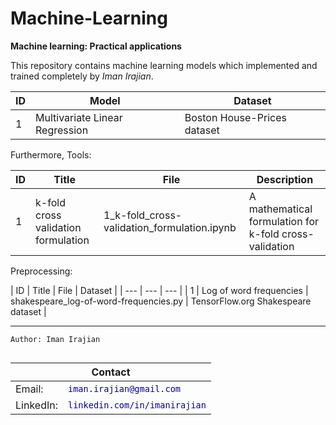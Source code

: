 # Machine-Learning
**Machine learning: Practical applications**

This repository contains machine learning models which implemented and trained completely by *Iman Irajian*.

| ID | Model | Dataset |
| --- | --- | --- |
| 1 | Multivariate Linear Regression | Boston House-Prices dataset |

Furthermore, Tools:

| ID | Title | File | Description |
| --- | --- | --- | --- |
| 1 | k-fold cross validation formulation | 1_k-fold_cross-validation_formulation.ipynb |A mathematical formulation for k-fold cross-validation |

Preprocessing:

| ID | Title | File | Dataset |
| --- | --- | --- |
| 1 | Log of word frequencies | shakespeare_log-of-word-frequencies.py | TensorFlow.org Shakespeare dataset |

***

```
Author: Iman Irajian
```   

<table style="float:left">
    <thead>
        <tr>
            <th colspan=2>Contact</th>
        </tr>
    </thead>
    <tbody>
        <tr>
            <td>Email:</td>
            <td><a style="text-decoration:none" href="mailto:iman.irajian@gmail.com?subject=Github machine-learning repository"><code style="color:darkblue; background:none;">iman.irajian@gmail.com</code></a></td>
        </tr>
        <tr>
            <td>LinkedIn:</td>
            <td><a style="text-decoration:none" href="https://www.linkedin.com/in/imanirajian/"><code style="color:darkblue; background:none;">linkedin.com/in/imanirajian</code></a></td>
        </tr>        
    </tbody>
</table>
